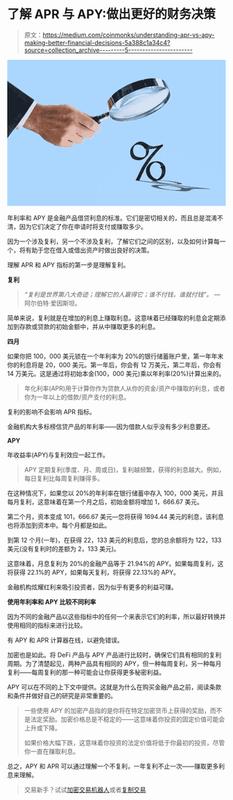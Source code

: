 # 了解 APR 与 APY:做出更好的财务决策

> 原文：<https://medium.com/coinmonks/understanding-apr-vs-apy-making-better-financial-decisions-5a388c1a34c4?source=collection_archive---------5----------------------->

![](img/4720cfe4fa0681591f59f15d995279c6.png)

年利率和 APY 是金融产品借贷利息的标准。它们是密切相关的，而且总是混淆不清，因为它们决定了你在申请时将支付或赚取多少。

因为一个涉及复利，另一个不涉及复利，了解它们之间的区别，以及如何计算每一个，将有助于您在借入或借出资产时做出良好的决策。

理解 APR 和 APY 指标的第一步是理解复利。

**复利**

> *“复利是世界第八大奇迹；理解它的人赢得它；谁不付钱，谁就付钱”。* —阿尔伯特·爱因斯坦。

简单来说，复利就是在增加的利息上赚取利息。这意味着已经赚取的利息会定期添加到存款或贷款的初始金额中，并从中赚取更多的利息。

**四月**

如果你把 100，000 美元锁在一个年利率为 20%的银行储蓄账户里，第一年年末你的利息将是 20，000 美元。第一年后，你会有 12 万美元，第二年后，你会有 14 万美元。这是通过将初始本金(100，000 美元)乘以年利率(20%)计算出来的。

> 年化利率(APR)用于计算你作为贷款人从你的资金/资产中赚取的利息，或者你为一年以上的借款/资产支付的利息。

复利的影响不会影响 APR 指标。

金融机构大多标榜信贷产品的年利率——因为借款人似乎没有多少利息要还。

**APY**

年收益率(APY)与复利效应一起工作。

> APY 定期复利(季度、月、周或日)，复利越频繁，获得的利息越大。例如，每日复利比每周复利赚得多。

在这种情况下，如果您以 20%的年利率在银行储蓄中存入 100，000 美元，并且每月复利，这意味着在第一个月之后，初始金额将增加 1，666.67 美元。

第二个月，资本变成 101，666.67 美元—您将获得 1694.44 美元的利息，该利息也将添加到资本中。每个月都是如此。

到第 12 个月(一年)，在获得 22，133 美元的利息后，您的总余额将为 122，133 美元(没有复利时的差额为 2，133 美元)。

这意味着，月息复利为 20%的金融产品等于 21.94%的 APY。如果每周复利，这将获得 22.1%的 APY，如果每天复利，将获得 22.13%的 APY。

金融机构炫耀红利来吸引投资者，因为似乎有更多的利益可赚。

**使用年利率和 APY 比较不同利率**

因为不同的金融产品以这些指标中的任何一个来表示它们的利率，所以最好转换并使用相同的指标来进行比较。

有 APY 和 APR 计算器在线，以避免错误。

加密也是如此。将 DeFi 产品与 APY 产品进行比较时，确保它们具有相同的复利周期。为了清楚起见，两种产品具有相同的 APY，但一种每周复利，另一种每月复利——每周复利的那一种可能会让你获得更多秘密利益。

APY 可以在不同的上下文中提供。这就是为什么在购买金融产品之前，阅读条款和条件并做好自己的研究是非常重要的。

> 一些使用 APY 的加密产品指的是你将在特定加密货币上获得的奖励，而不是法定奖励。加密价格总是不稳定的——这意味着你投资的固定价值可能会上升或下降。
> 
> 如果价格大幅下跌，这意味着你投资的法定价值将低于你最初的投资，尽管你一直在赚取利息。

总之，APY 和 APR 可以通过理解一个不复利，一年复利不止一次——赚取更多利息来理解。

> 交易新手？试试[加密交易机器人](/coinmonks/crypto-trading-bot-c2ffce8acb2a)或者[复制交易](/coinmonks/top-10-crypto-copy-trading-platforms-for-beginners-d0c37c7d698c)